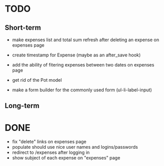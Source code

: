 # TODO

## Short-term

* make expenses list and total sum refresh after deleting an expense on expenses page
* create timestamp for Expense (maybe as an after_save hook)
* add the ability of fitering expenses between two dates on expenses page

* get rid of the Pot model
* make a form builder for the commonly used form (ul-li-label-input)

## Long-term

# DONE

* fix "delete" links on expenses page
* populate should use nice user names and logins/passwords
* redirect to /expenses after logging in
* show subject of each expense on "expenses" page


